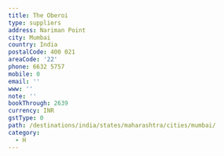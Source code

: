 ```yaml
---
title: The Oberoi
type: suppliers
address: Nariman Point
city: Mumbai
country: India
postalCode: 400 021
areaCode: '22'
phone: 6632 5757
mobile: 0
email: ''
www: ''
note: ''
bookThrough: 2639
currency: INR
gstType: 0
path: /destinations/india/states/maharashtra/cities/mumbai/
category:
  - H
---
```


